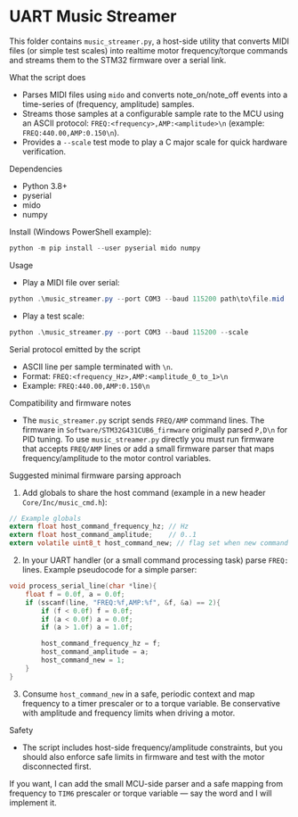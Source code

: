 UART Music Streamer
===================

This folder contains `music_streamer.py`, a host-side utility that converts MIDI files (or simple test scales) into realtime motor frequency/torque commands and streams them to the STM32 firmware over a serial link.

What the script does
- Parses MIDI files using `mido` and converts note_on/note_off events into a time-series of (frequency, amplitude) samples.
- Streams those samples at a configurable sample rate to the MCU using an ASCII protocol: `FREQ:<frequency>,AMP:<amplitude>\n` (example: `FREQ:440.00,AMP:0.150\n`).
- Provides a `--scale` test mode to play a C major scale for quick hardware verification.

Dependencies
- Python 3.8+
- pyserial
- mido
- numpy

Install (Windows PowerShell example):

```powershell
python -m pip install --user pyserial mido numpy
```

Usage
- Play a MIDI file over serial:

```powershell
python .\music_streamer.py --port COM3 --baud 115200 path\to\file.mid
```

- Play a test scale:

```powershell
python .\music_streamer.py --port COM3 --baud 115200 --scale
```

Serial protocol emitted by the script
- ASCII line per sample terminated with `\n`.
- Format: `FREQ:<frequency_Hz>,AMP:<amplitude_0_to_1>\n`
- Example: `FREQ:440.00,AMP:0.150\n`

Compatibility and firmware notes
- The `music_streamer.py` script sends `FREQ/AMP` command lines. The firmware in `Software/STM32G431CUB6_firmware` originally parsed `P,D\n` for PID tuning. To use `music_streamer.py` directly you must run firmware that accepts `FREQ/AMP` lines or add a small firmware parser that maps frequency/amplitude to the motor control variables.

Suggested minimal firmware parsing approach
1) Add globals to share the host command (example in a new header `Core/Inc/music_cmd.h`):

```c
// Example globals
extern float host_command_frequency_hz; // Hz
extern float host_command_amplitude;    // 0..1
extern volatile uint8_t host_command_new; // flag set when new command arrives
```

2) In your UART handler (or a small command processing task) parse `FREQ:` lines. Example pseudocode for a simple parser:

```c
void process_serial_line(char *line){
    float f = 0.0f, a = 0.0f;
    if (sscanf(line, "FREQ:%f,AMP:%f", &f, &a) == 2){
        if (f < 0.0f) f = 0.0f;
        if (a < 0.0f) a = 0.0f;
        if (a > 1.0f) a = 1.0f;

        host_command_frequency_hz = f;
        host_command_amplitude = a;
        host_command_new = 1;
    }
}
```

3) Consume `host_command_new` in a safe, periodic context and map frequency to a timer prescaler or to a torque variable. Be conservative with amplitude and frequency limits when driving a motor.

Safety
- The script includes host-side frequency/amplitude constraints, but you should also enforce safe limits in firmware and test with the motor disconnected first.

If you want, I can add the small MCU-side parser and a safe mapping from frequency to `TIM6` prescaler or torque variable — say the word and I will implement it.
